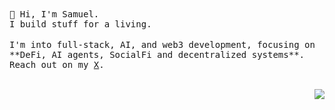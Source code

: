 <img src="https://lihbr.com/api/hr" alt="separator" height="3" width="2%" />
<br />
<samp>
  👋 Hi, I'm Samuel. <br />
  I build stuff for a living.
</samp>
<br /><br />
<samp>
  I'm into full-stack, AI, and web3 development, focusing on **DeFi, AI agents, SocialFi and decentralized systems**. <br />
  Reach out on my <a href="https://x.com/samueldans0" target="_blank">X</a>.
<!--   Reach out on my <a href="https://samueldanso.com/" target="_blank">website</a> or <a href="https://x.com/samueldans0" target="_blank">X</a>. -->
</samp>
<br /><br />
<p align="right">
  <img src="https://visitor-badge.laobi.icu/badge?page_id=samueldanso&left_color=black&left_text=visitors&right_color=black">
</p>
